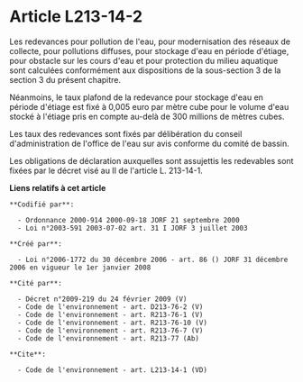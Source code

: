 # Article L213-14-2

Les redevances pour pollution de l'eau, pour modernisation des réseaux de collecte, pour pollutions diffuses, pour stockage
d'eau en période d'étiage, pour obstacle sur les cours d'eau et pour protection du milieu aquatique sont calculées
conformément aux dispositions de la sous-section 3 de la section 3 du présent chapitre.

Néanmoins, le taux plafond de la redevance pour stockage d'eau en période d'étiage est fixé à 0,005 euro par mètre cube pour
le volume d'eau stocké à l'étiage pris en compte au-delà de 300 millions de mètres cubes.

Les taux des redevances sont fixés par délibération du conseil d'administration de l'office de l'eau sur avis conforme du
comité de bassin.

Les obligations de déclaration auxquelles sont assujettis les redevables sont fixées par le décret visé au II de l'article L.
213-14-1.

**Liens relatifs à cet article**

	**Codifié par**:

	  - Ordonnance 2000-914 2000-09-18 JORF 21 septembre 2000
	  - Loi n°2003-591 2003-07-02 art. 31 I JORF 3 juillet 2003

	**Créé par**:

	  - Loi n°2006-1772 du 30 décembre 2006 - art. 86 () JORF 31 décembre 2006 en vigueur le 1er janvier 2008

	**Cité par**:

	  - Décret n°2009-219 du 24 février 2009 (V)
	  - Code de l'environnement - art. D213-76-2 (V)
	  - Code de l'environnement - art. R213-76-1 (V)
	  - Code de l'environnement - art. R213-76-10 (V)
	  - Code de l'environnement - art. R213-76-7 (V)
	  - Code de l'environnement - art. R213-77 (Ab)

	**Cite**:

	  - Code de l'environnement - art. L213-14-1 (VD)
